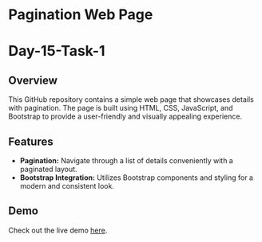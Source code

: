 # Pagination Web Page

# Day-15-Task-1

## Overview

This GitHub repository contains a simple web page that showcases details with pagination. The page is built using HTML, CSS, JavaScript, and Bootstrap to provide a user-friendly and visually appealing experience.

## Features

- **Pagination:** Navigate through a list of details conveniently with a paginated layout.
- **Bootstrap Integration:** Utilizes Bootstrap components and styling for a modern and consistent look.

## Demo

Check out the live demo [here](https://pagination-details-demo.netlify.app/).
